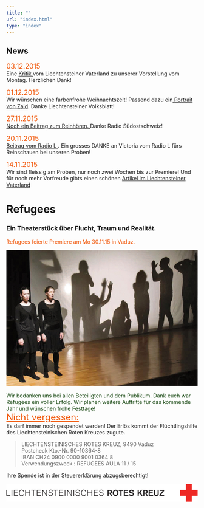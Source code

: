 ```yaml
---
title: ""
url: "index.html"
type: "index"
---
```


<div id="news">
<h2>News</h2>

<Font size="4"><span style="color:#F15303">03.12.2015</span></Font><br/> 
Eine <a href="/VaterlandKritik.pdf"> Kritik </a> vom Liechtensteiner Vaterland zu unserer Vorstellung vom Montag. Herzlichen Dank! 
<br/>

<Font size="4"><span style="color:#F15303">01.12.2015</span></Font><br/>
Wir wünschen eine farbenfrohe Weihnachtszeit! Passend dazu ein<a href="/Weihnachten-16.pdf"> Portrait von Zaid</a>. Danke  Liechtensteiner Volksblatt! 

<Font size="4"><span style="color:#F15303">27.11.2015</span></Font><br/>
<a href="/RadioGrischna.MP3"> Noch ein Beitrag zum Reinhören. </a> Danke Radio Südostschweiz!

<Font size="4"><span style="color:#F15303">20.11.2015</span></Font><br/>
<a href="/RadioLRefugees.MP3"> Beitrag vom Radio L </a>. Ein grosses DANKE an Victoria vom Radio L fürs Reinschauen bei unseren Proben! <br/>

<Font size="4"><span style="color:#F15303">14.11.2015</span></Font><br/>
Wir sind fleissig am Proben, nur noch zwei Wochen bis zur Premiere! Und für noch mehr Vorfreude gibts einen schönen <a href="/vaterland.pdf"> Artikel im Liechtensteiner Vaterland</a>
</div>


# Refugees
### Ein Theaterstück über Flucht, Traum und Realität.

<p>
<span style="color:#F15303">Refugees feierte Premiere am  Mo 30.11.15 in Vaduz. <br/> </span>
</p>
<p>
<img src="/premiere1115.jpg"/></p>
  <span style="color:#10420A">
Wir bedanken uns bei allen Beteiligten und dem Publikum. Dank euch war Refugees ein voller Erfolg. 
Wir planen weitere Auftritte für das kommende Jahr und wünschen frohe Festtage!</br></span>
<FONT SIZE="5"><span style="color:#F15303"><u>Nicht vergessen:</u></span><br/></FONT>
Es darf immer noch gespendet werden! Der Erlös kommt der Flüchtlingshilfe des Liechtensteinischen Roten Kreuzes zugute. <br/>

<blockquote>
LIECHTENSTEINISCHES ROTES KREUZ, 9490 Vaduz<br/>
Postcheck
Kto.-Nr. 90-10364-8<br/>
IBAN    CH24 0900 0000 9001 0364 8 <br/>
Verwendungszweck : REFUGEES AULA 11 / 15<br/>
</blockquote>

Ihre Spende ist in der Steuererklärung abzugsberechtigt!

<img src="/RotesKreuz-Logo-Web.gif"/>

